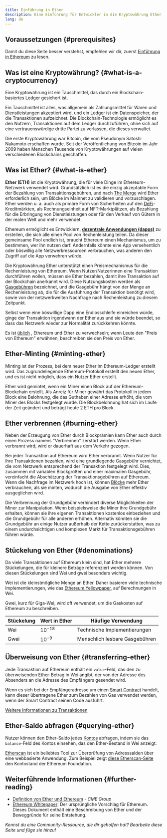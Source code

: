 ```yaml
---
title: Einführung in Ether
description: Eine Einführung für Entwickler in die Kryptowährung Ether.
lang: de
---
```


## Voraussetzungen {#prerequisites}

Damit du diese Seite besser verstehst, empfehlen wir dir, zuerst [Einführung in Ethereum](/developers/docs/intro-to-ethereum/) zu lesen.

## Was ist eine Kryptowährung? {#what-is-a-cryptocurrency}

Eine Kryptowährung ist ein Tauschmittel, das durch ein Blockchain-basiertes Ledger gesichert ist.

Ein Tauschmittel ist alles, was allgemein als Zahlungsmittel für Waren und Dienstleistungen akzeptiert wird, und ein Ledger ist ein Datenspeicher, der die Transaktionen aufzeichnet. Die Blockchain-Technologie ermöglicht es den Nutzern, Transaktionen auf dem Ledger durchzuführen, ohne sich auf eine vertrauenswürdige dritte Partei zu verlassen, die dieses verwaltet.

Die erste Kryptowährung war Bitcoin, die vom Pseudonym Satoshi Nakamoto erschaffen wurde. Seit der Veröffentlichung von Bitcoin im Jahr 2009 haben Menschen Tausende von Kryptowährungen auf vielen verschiedenen Blockchains geschaffen.

## Was ist Ether? {#what-is-ether}

**Ether (ETH)** ist die Kryptowährung, die für viele Dinge im Ethereum-Netzwerk verwendet wird. Grundsätzlich ist es die einzig akzeptable Form der Bezahlung von Transaktionsgebühren, und nach [The Merge](/roadmap/merge) wird Ether erforderlich sein, um Blöcke im Mainnet zu validieren und vorzuschlagen. Ether werden u. a. auch als primäre Form von Sicherheiten auf den [DeFi](/defi)-Kreditmärkten, als Rechnungseinheit auf NFT-Marktplätzen, als Bezahlung für die Erbringung von Dienstleistungen oder für den Verkauf von Gütern in der realen Welt und mehr verwendet.

Ethereum ermöglicht es Entwicklern, [**dezentrale Anwendungen (dapps)**](/developers/docs/dapps) zu erstellen, die sich alle einen Pool von Rechenleistung teilen. Da dieser gemeinsame Pool endlich ist, braucht Ethereum einen Mechanismus, um zu bestimmen, wer ihn nutzen darf. Andernfalls könnte eine App versehentlich oder böswillig alle Netzwerkressourcen verbrauchen, was anderen den Zugriff auf die App verwehren würde.

Die Kryptowährung Ether unterstützt einen Preismechanismus für die Rechenleistung von Ethereum. Wenn Nutzer/Nutzerinnen eine Transaktion durchführen wollen, müssen sie Ether bezahlen, damit ihre Transaktion auf der Blockchain anerkannt wird. Diese Nutzungskosten werden als [Gasgebühren](/developers/docs/gas/) bezeichnet, und die Gasgebühr hängt von der Menge an Rechenleistung ab, die für die Ausführung der Transaktion benötigt wird, sowie von der netzwerkweiten Nachfrage nach Rechenleistung zu diesem Zeitpunkt.

Selbst wenn eine böswillige Dapp eine Endlosschleife einreichen würde, ginge der Transaktion irgendwann der Ether aus und sie würde beendet, so dass das Netzwerk wieder zur Normalität zurückkehren könnte.

Es ist [üblich](https://www.reuters.com/article/us-crypto-currencies-lending-insight-idUSKBN25M0GP#:~:text=Preis%20von%20Ethereum) [](https://abcnews.go.com/Business/bitcoin-slumps-week-low-amid-renewed-worries-chinese/story?id=78399845#:~:text=Kryptowährungen%20inklusive%20Ethereum) [](https://www.cnn.com/2021/03/14/tech/nft-art-buying/index.html#:~:text=Preis%20von%20Ethereum), Ethereum und Ether zu verwechseln; wenn Leute den "Preis von Ethereum" erwähnen, beschreiben sie den Preis von Ether.

## Ether-Minting {#minting-ether}

Minting ist der Prozess, bei dem neuer Ether im Ethereum-Ledger erstellt wird. Das zugrundeliegende Ethereum-Protokoll erstellt den neuen Ether, und es ist nicht möglich, dass ein Nutzer Ether erstellt.

Ether wird gemintet, wenn ein Miner einen Block auf der Ethereum-Blockchain erstellt. Als Anreiz für Miner gewährt das Protokoll in jedem Block eine Belohnung, die das Guthaben einer Adresse erhöht, die vom Miner des Blocks festgelegt wurde. Die Blockbelohnung hat sich im Laufe der Zeit geändert und beträgt heute 2 ETH pro Block.

## Ether verbrennen {#burning-ether}

Neben der Erzeugung von Ether durch Blockprämien kann Ether auch durch einen Prozess namens "Verbrennen" zerstört werden. Wenn Ether verbrannt wird, wird er dauerhaft aus dem Verkehr gezogen.

Bei jeder Transaktion auf Ethereum wird Ether verbrannt. Wenn Nutzer für ihre Transaktionen bezahlen, wird eine grundlegende Gasgebühr vernichtet, die vom Netzwerk entsprechend der Transaktion festgelegt wird. Dies, zusammen mit variablen Blockgrößen und einer maximalen Gasgebühr, vereinfacht die Abschätzung der Transaktionsgebühren auf Ethereum. Wenn die Nachfrage im Netzwerk hoch ist, können [Blöcke](https://etherscan.io/block/12965263) mehr Ether verbrauchen, als sie minten, wodurch die Ausgabe von Ether effektiv ausgeglichen wird.

Die Verbrennung der Grundgebühr verhindert diverse Möglichkeiten der Miner zur Manipulation. Wenn beispielsweise die Miner ihre Grundgebühr erhalten, können sie ihre eigenen Transaktionen kostenlos einbeziehen und die Grundgebühr für alle anderen erhöhen. Alternativ könnten sie die Grundgebühr an einige Nutzer außerhalb der Kette zurückerstatten, was zu einem undurchsichtigen und komplexen Markt für Transaktionsgebühren führen würde.

## Stückelung von Ether {#denominations}

Da viele Transaktionen auf Ethereum klein sind, hat Ether mehrere Stückelungen, die für kleinere Beträge referenziert werden können. Von diesen Stückelungen sind Wei und gwei besonders wichtig.

Wei ist die kleinstmögliche Menge an Ether. Daher basieren viele technische Implementierungen, wie das [Ethereum Yellowpaper](https://ethereum.github.io/yellowpaper/paper.pdf), auf Berechnungen in Wei.

Gwei, kurz für Giga-Wei, wird oft verwendet, um die Gaskosten auf Ethereum zu beschreiben.

| Stückelung | Wert in Ether    | Häufige Verwendung             |
| ---------- | ---------------- | ------------------------------ |
| Wei        | 10<sup>-18</sup> | Technische Implementierungen   |
| Gwei       | 10<sup>-9</sup>  | Menschlich lesbare Gasgebühren |

## Überweisung von Ether {#transferring-ether}

Jede Transaktion auf Ethereum enthält ein `value`-Feld, das den zu überweisenden Ether-Betrag in Wei angibt, der von der Adresse des Absenders an die Adresse des Empfängers gesendet wird.

Wenn es sich bei der Empfängeradresse um einen [Smart Contract](/developers/docs/smart-contracts/) handelt, kann dieser übertragene Ether zum Bezahlen von Gas verwendet werden, wenn der Smart Contract seinen Code ausführt.

[Weitere Informationen zu Transaktionen](/developers/docs/transactions/)

## Ether-Saldo abfragen {#querying-ether}

Nutzer können den Ether-Saldo jedes [Kontos](/developers/docs/accounts/) abfragen, indem sie das `balance`-Feld des Kontos einsehen, das den Ether-Bestand in Wei anzeigt.

[Etherscan](https://etherscan.io) ist ein beliebtes Tool zur Überprüfung von Adresssalden über eine webbasierte Anwendung. Zum Beispiel zeigt [diese Etherscan-Seite](https://etherscan.io/address/0xde0b295669a9fd93d5f28d9ec85e40f4cb697bae) den Kontostand der Ethereum Foundation.

## Weiterführende Informationen {#further-reading}

- [Definition von Ether und Ethereum](https://www.cmegroup.com/education/courses/introduction-to-ether/defining-ether-and-ethereum.html) - _CME Group_
- [Ethereum Whitepaper](/whitepaper/): Der ursprüngliche Vorschlag für Ethereum. Dieses Dokument enthält eine Beschreibung von Ether und der Beweggründe für seine Entstehung.

_Kennst du eine Community-Ressource, die dir geholfen hat? Bearbeite diese Seite und füge sie hinzu!_
